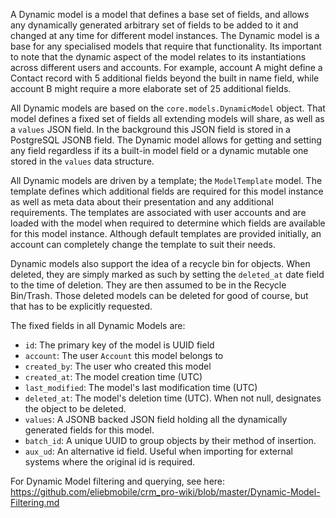 A Dynamic model is a model that defines a base set of fields, and allows any dynamically generated arbitrary set of fields to be added to it and changed at any time for different model instances. The Dynamic model is a base for any specialised models that require that functionality.  Its important to note that the dynamic aspect of the model relates to its instantiations across different users and accounts. For example, account A might define a Contact record with 5 additional fields beyond the built in name field, while account B might require a more elaborate set of 25 additional fields.  

All Dynamic models are based on the `core.models.DynamicModel` object. That model defines a fixed set of fields all extending models will share, as well as a `values` JSON field. In the background this JSON field is stored in a PostgreSQL JSONB field. The Dynamic model allows for getting and setting any field regardless if its a built-in model field or a dynamic mutable one stored in the `values` data structure. 

All Dynamic models are driven by a template; the `ModelTemplate` model. The template defines which additional fields are required for this model instance as well as meta data about their presentation and any additional requirements. The templates are associated with user accounts and are loaded with the model when required to determine which fields are available for this model instance. Although default templates are provided initially, an account can completely change the template to suit their needs.

Dynamic models also support the idea of a recycle bin for objects. When deleted, they are simply marked as such by setting the `deleted_at` date field to the time of deletion. They are then assumed to be in the Recycle Bin/Trash. Those deleted models can be deleted for good of course, but that has to be explicitly requested.

The fixed fields in all Dynamic Models are: 

* `id`: The primary key of the model is UUID field 
* `account`: The user `Account` this model belongs to
* `created_by`: The user who created this model
* `created_at`: The model creation time (UTC)
* `last_modified`: The model's last modification time (UTC)
* `deleted_at`: The model's deletion time (UTC). When not null, designates the object to be deleted.
* `values`: A JSONB backed JSON field holding all the dynamically generated fields for this model. 
* `batch_id`: A unique UUID to group objects by their method of insertion.
* `aux_ud`: An alternative id field. Useful when importing for external systems where the original id is required. 

For Dynamic Model filtering and querying, see here: https://github.com/eliebmobile/crm_pro-wiki/blob/master/Dynamic-Model-Filtering.md
